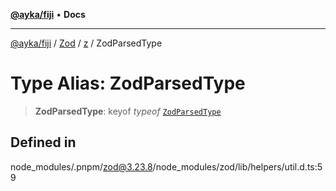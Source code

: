 [**@ayka/fiji**](../../../../../README.md) • **Docs**

***

[@ayka/fiji](../../../../../globals.md) / [Zod](../../../README.md) / [z](../README.md) / ZodParsedType

# Type Alias: ZodParsedType

> **ZodParsedType**: keyof *typeof* [`ZodParsedType`](../variables/ZodParsedType.md)

## Defined in

node\_modules/.pnpm/zod@3.23.8/node\_modules/zod/lib/helpers/util.d.ts:59

